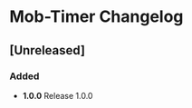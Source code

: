 <!-- Keep a Changelog guide -> https://keepachangelog.com -->

# Mob-Timer Changelog

## [Unreleased]
### Added
- <strong>1.0.0</strong> Release 1.0.0